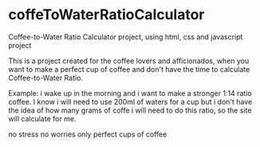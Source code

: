 # coffeToWaterRatioCalculator
Coffee-to-Water Ratio Calculator project, using html, css and javascript project

This is a project created for the coffee lovers and afficionados, when you want to make a perfect cup of coffee and don't have the time to calculate Coffee-to-Water Ratio.

Example: i wake up in the morning and i want to make a stronger 1:14 ratio coffee. I know i will need to use 200ml of waters for a cup
but i don't have the idea of how many grams of coffe i will need to do this ratio, so the site will calculate for me.

no stress
no worries
only perfect cups of coffee
